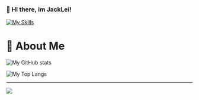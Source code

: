 ### 👋 Hi there, im JackLei!

[![My Skills](https://skillicons.dev/icons?i=dotnet,cs,java,visualstudio,github)](https://skillicons.dev)

# 👀 About Me
![My GitHub stats](https://github-readme-stats-imjack6.vercel.app/api?username=imJack6&count_private=true&show_icons=true&theme=radical&locale=en)

![My Top Langs](https://github-readme-stats-imjack6.vercel.app/api/top-langs/?username=imJack6&count_private=true&layout=compact&theme=radical&locale=en)

<!-- > You are my ![My Profile Counter](https://profile-counter.glitch.me/imJack6/count.svg) visitor! -->

<!--
**imJack6/imJack6** is a ✨ _special_ ✨ repository because its `README.md` (this file) appears on your GitHub profile.

Here are some ideas to get you started:

- 🔭 I’m currently working on ...
- 🌱 I’m currently learning ...
- 👯 I’m looking to collaborate on ...
- 🤔 I’m looking for help with ...
- 💬 Ask me about ...
- 📫 How to reach me: ...
- 😄 Pronouns: ...
- ⚡ Fun fact: ...
-->

----------------------------------------

<img src="http://counter.seku.su/cmoe?name=imJack6" />
